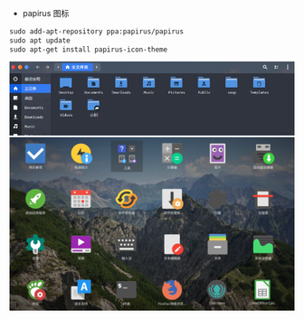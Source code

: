 - papirus 图标

```shell
sudo add-apt-repository ppa:papirus/papirus
sudo apt update 
sudo apt-get install papirus-icon-theme
```

![图1](https://github.com/evilH2O2/Daily/blob/master/img/icon01.png)
![图2](https://github.com/evilH2O2/Daily/blob/master/img/icon02.png)

